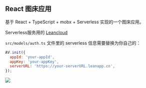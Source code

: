 ## React 图床应用

基于 React + TypeScript + mobx + Serverless 实现的一个图床应用。 

Serverless服务用的 [Leancloud](https://leancloud.cn)

`src/models/auth.ts` 文件里的 serverless 信息需要替换为你自己的：

```js
AV.init({
  appId: 'your-appId',
  appKey: 'your-appKey',
  serverURL: 'https://your-serverURL.leanapp.cn',
});
```

<img src="https://bed.icanfly.site/ceyEacE2asWjbp5MGk4dBWrISuCNijam/Snipaste_2022-05-19_15-39-21.png"/>
